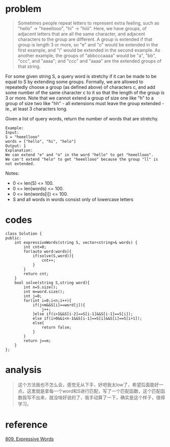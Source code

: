 # problem
>Sometimes people repeat letters to represent extra feeling, such as "hello" -> "heeellooo", "hi" -> "hiiii".  Here, we have groups, of adjacent letters that are all the same character, and adjacent characters to the group are different.  A group is extended if that group is length 3 or more, so "e" and "o" would be extended in the first example, and "i" would be extended in the second example.  As another example, the groups of "abbcccaaaa" would be "a", "bb", "ccc", and "aaaa"; and "ccc" and "aaaa" are the extended groups of that string.

For some given string S, a query word is stretchy if it can be made to be equal to S by extending some groups.  Formally, we are allowed to repeatedly choose a group (as defined above) of characters c, and add some number of the same character c to it so that the length of the group is 3 or more.  Note that we cannot extend a group of size one like "h" to a group of size two like "hh" - all extensions must leave the group extended - ie., at least 3 characters long.

Given a list of query words, return the number of words that are stretchy. 
```
Example:
Input: 
S = "heeellooo"
words = ["hello", "hi", "helo"]
Output: 1
Explanation: 
We can extend "e" and "o" in the word "hello" to get "heeellooo".
We can't extend "helo" to get "heeellooo" because the group "ll" is not extended.
```
Notes:

- 0 <= len(S) <= 100.
- 0 <= len(words) <= 100.
- 0 <= len(words[i]) <= 100.
- S and all words in words consist only of lowercase letters

# codes
```
class Solution {
public:
    int expressiveWords(string S, vector<string>& words) {
        int cnt=0;
        for(auto word:words){
            if(solve(S,word)){
                cnt++;
            }
        }
        return cnt;
    }
    bool solve(string S,string word){
        int n=S.size();
        int m=word.size();
        int j=0;
        for(int i=0;i<n;i++){
            if(j<m&&S[i]==word[j]){
                j++;
            }else if(i>1&&S[i-2]==S[i-1]&&S[i-1]==S[i]);
            else if(i>0&&i<n-1&&S[i-1]==S[i]&&S[i]==S[i+1]);
            else{
                return false;
            }
        }
        return j==m;
    }
};
```

# analysis
>这个方法我也不怎么会，感觉无从下手，好吧我太low了，希望后面能好一点。这里就是拿每一个word和S进行匹配，写了一个匹配函数，这个匹配函数我写不出来，就没啥好说的了，我手动算了一下，确实是这个样子，值得学习。
 
# reference
[809. Expressive Words][1]

[1]: https://leetcode.com/problems/expressive-words/discuss/122660/C++JavaPython-2-Pointers-and-4-pointers